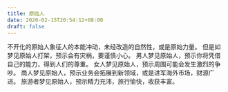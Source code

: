 ```yaml
---
title: 原始人
date: 2020-02-15T20:54:12+08:00
draft: false
---
```


不开化的原始人象征人的本能冲动，未经改造的自然性，或是原始力量。
但是如梦见原始人打架，预示会有灾祸，要谨慎小心。
男人梦见原始人，预示你将凭借自己的能力，得到人们的尊重。
女人梦见原始人，预示周围可能会发生激烈的争吵。
商人梦见原始人，预示业务会拓展到新领域，或是进军海外市场，财源广进。
旅游者梦见原始人，预示精力充沛，旅行愉快，收获丰富。
